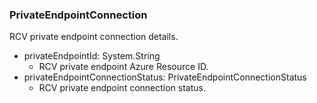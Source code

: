 ### PrivateEndpointConnection
RCV private endpoint connection details.

- privateEndpointId: System.String
  - RCV private endpoint Azure Resource ID.
- privateEndpointConnectionStatus: PrivateEndpointConnectionStatus
  - RCV private endpoint connection status.

